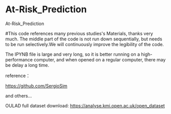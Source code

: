 # At-Risk_Prediction
At-Risk_Prediction

#This code references many previous studies's Materials, thanks very much. The middle part of the code is not run down sequentially, but needs to be run selectively.We will continuously improve the legibility of the code.

The IPYNB file is large and very long, so it is better running on a high-performance computer, and when opened on a regular computer, there may be delay a long time.

reference：

https://github.com/SergioSim


and others...


OULAD full dataset download: https://analyse.kmi.open.ac.uk/open_dataset
